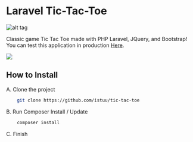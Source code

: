 # Laravel Tic-Tac-Toe
![alt tag](https://img.shields.io/badge/Developer-Danang_Nugroho-red.svg)

Classic game Tic Tac Toe made with PHP Laravel, JQuery, and Bootstrap! You can test this application in production [Here](http://tictactoe.danisnu.com/).

<img src="http://danisnu.com/tic-tac-toe.png">


## How to Install


A. Clone the project 

```sh
    git clone https://github.com/istuu/tic-tac-toe

```

B. Run Composer Install / Update
```sh
    composer install

```

C. Finish

